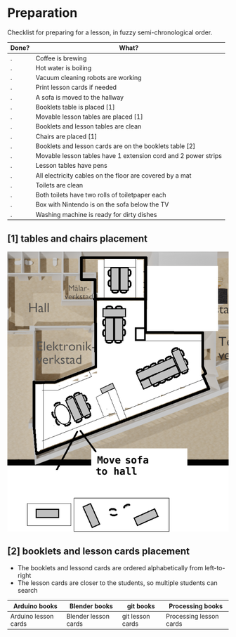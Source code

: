 # Preparation

Checklist for preparing for a lesson, in fuzzy semi-chronological order.

Done?|What?
-----|-----------------------------------------------
.    |Coffee is brewing
.    |Hot water is boiling
.    |Vacuum cleaning robots are working
.    |Print lesson cards if needed
.    |A sofa is moved to the hallway
.    |Booklets table is placed [1]
.    |Movable lesson tables are placed [1]
.    |Booklets and lesson tables are clean
.    |Chairs are placed [1]
.    |Booklets and lesson cards are on the booklets table [2]
.    |Movable lesson tables have 1 extension cord and 2 power strips
.    |Lesson tables have pens
.    |All electricity cables on the floor are covered by a mat
.    |Toilets are clean
.    |Both toilets have two rolls of toiletpaper each
.    |Box with Nintendo is on the sofa below the TV
.    |Washing machine is ready for dirty dishes

## [1] tables and chairs placement

![](ums_map_with_tables.png)

## [2] booklets and lesson cards placement

 * The booklets and lessond cards are ordered alphabetically from left-to-right
 * The lesson cards are closer to the students, so multiple students can search

Arduino books       |Blender books       |git books       |Processing books
--------------------|--------------------|----------------|-----------------------
Arduino lesson cards|Blender lesson cards|git lesson cards|Processing lesson cards


